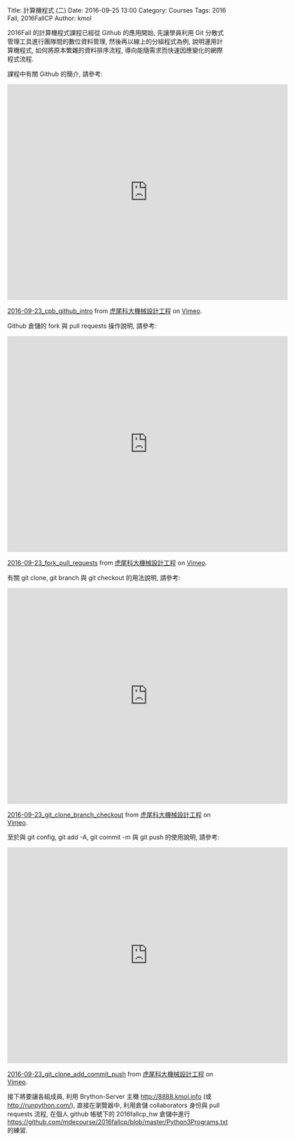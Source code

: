 Title: 計算機程式 (二)
Date: 2016-09-25 13:00
Category: Courses
Tags: 2016 Fall, 2016FallCP
Author: kmol

2016Fall 的計算機程式課程已經從 Github 的應用開始, 先讓學員利用 Git 分散式管理工具進行團隊間的數位資料管理, 然後再以線上的分組程式為例, 說明運用計算機程式, 如何將原本繁雜的資料排序流程, 導向能隨需求而快速因應變化的網際程式流程.

<!-- PELICAN_END_SUMMARY -->

課程中有關 Github 的簡介, 請參考:

<iframe src="https://player.vimeo.com/video/183950627" width="640" height="492" frameborder="0" webkitallowfullscreen mozallowfullscreen allowfullscreen></iframe>
<p><a href="https://vimeo.com/183950627">2016-09-23_cpb_github_intro</a> from <a href="https://vimeo.com/user24079973">虎尾科大機械設計工程</a> on <a href="https://vimeo.com">Vimeo</a>.</p>

Github 倉儲的 fork 與 pull requests 操作說明, 請參考:

<iframe src="https://player.vimeo.com/video/183954581" width="640" height="492" frameborder="0" webkitallowfullscreen mozallowfullscreen allowfullscreen></iframe>
<p><a href="https://vimeo.com/183954581">2016-09-23_fork_pull_requests</a> from <a href="https://vimeo.com/user24079973">虎尾科大機械設計工程</a> on <a href="https://vimeo.com">Vimeo</a>.</p>

有關 git clone, git branch 與 git checkout 的用法說明, 請參考:

<iframe src="https://player.vimeo.com/video/183968919" width="640" height="492" frameborder="0" webkitallowfullscreen mozallowfullscreen allowfullscreen></iframe>
<p><a href="https://vimeo.com/183968919">2016-09-23_git_clone_branch_checkout</a> from <a href="https://vimeo.com/user24079973">虎尾科大機械設計工程</a> on <a href="https://vimeo.com">Vimeo</a>.</p>

至於與 git config, git add -A, git commit -m 與 git push 的使用說明, 請參考:

<iframe src="https://player.vimeo.com/video/183972313" width="640" height="492" frameborder="0" webkitallowfullscreen mozallowfullscreen allowfullscreen></iframe>
<p><a href="https://vimeo.com/183972313">2016-09-23_git_clone_add_commit_push</a> from <a href="https://vimeo.com/user24079973">虎尾科大機械設計工程</a> on <a href="https://vimeo.com">Vimeo</a>.</p>

接下將要讓各組成員, 利用 Brython-Server 主機 <a href="http://8888.kmol.info">http://8888.kmol.info</a> (或 <a href="http://runpython.com/">http://runpython.com/</a>), 直接在瀏覽器中, 利用倉儲 collaborators 身份與 pull requests 流程, 在個人 github 帳號下的 2016fallcp_hw 倉儲中進行 <a href="https://github.com/mdecourse/2016fallcp/blob/master/Python3Programs.txt">https://github.com/mdecourse/2016fallcp/blob/master/Python3Programs.txt</a> 的練習.